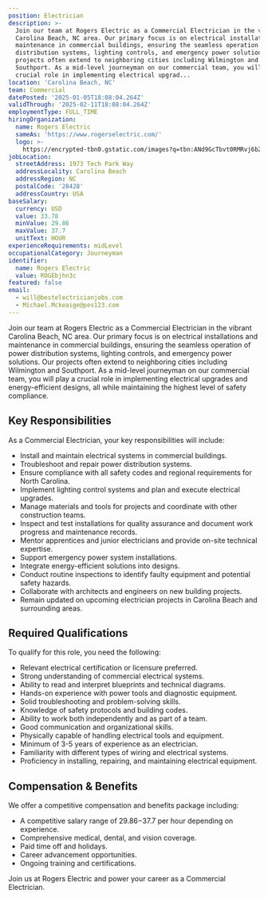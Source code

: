 ```yaml
---
position: Electrician
description: >-
  Join our team at Rogers Electric as a Commercial Electrician in the vibrant
  Carolina Beach, NC area. Our primary focus is on electrical installations and
  maintenance in commercial buildings, ensuring the seamless operation of power
  distribution systems, lighting controls, and emergency power solutions. Our
  projects often extend to neighboring cities including Wilmington and
  Southport. As a mid-level journeyman on our commercial team, you will play a
  crucial role in implementing electrical upgrad...
location: 'Carolina Beach, NC'
team: Commercial
datePosted: '2025-01-05T18:08:04.264Z'
validThrough: '2025-02-11T18:08:04.264Z'
employmentType: FULL_TIME
hiringOrganization:
  name: Rogers Electric
  sameAs: 'https://www.rogerselectric.com/'
  logo: >-
    https://encrypted-tbn0.gstatic.com/images?q=tbn:ANd9GcTbvt0RMRvj6bZdL81Q6HJeRVl_qflQIGgp9w&s
jobLocation:
  streetAddress: 1973 Tech Park Way
  addressLocality: Carolina Beach
  addressRegion: NC
  postalCode: '28428'
  addressCountry: USA
baseSalary:
  currency: USD
  value: 33.78
  minValue: 29.86
  maxValue: 37.7
  unitText: HOUR
experienceRequirements: midLevel
occupationalCategory: Journeyman
identifier:
  name: Rogers Electric
  value: ROGEbjhn3c
featured: false
email:
  - will@bestelectricianjobs.com
  - Michael.Mckeaige@pes123.com
---
```




Join our team at Rogers Electric as a Commercial Electrician in the vibrant Carolina Beach, NC area. Our primary focus is on electrical installations and maintenance in commercial buildings, ensuring the seamless operation of power distribution systems, lighting controls, and emergency power solutions. Our projects often extend to neighboring cities including Wilmington and Southport. As a mid-level journeyman on our commercial team, you will play a crucial role in implementing electrical upgrades and energy-efficient designs, all while maintaining the highest level of safety compliance.

## Key Responsibilities
As a Commercial Electrician, your key responsibilities will include:

- Install and maintain electrical systems in commercial buildings.
- Troubleshoot and repair power distribution systems.
- Ensure compliance with all safety codes and regional requirements for North Carolina.
- Implement lighting control systems and plan and execute electrical upgrades.
- Manage materials and tools for projects and coordinate with other construction teams.
- Inspect and test installations for quality assurance and document work progress and maintenance records.
- Mentor apprentices and junior electricians and provide on-site technical expertise.
- Support emergency power system installations.
- Integrate energy-efficient solutions into designs.
- Conduct routine inspections to identify faulty equipment and potential safety hazards.
- Collaborate with architects and engineers on new building projects.
- Remain updated on upcoming electrician projects in Carolina Beach and surrounding areas.

## Required Qualifications
To qualify for this role, you need the following:

- Relevant electrical certification or licensure preferred.
- Strong understanding of commercial electrical systems.
- Ability to read and interpret blueprints and technical diagrams.
- Hands-on experience with power tools and diagnostic equipment.
- Solid troubleshooting and problem-solving skills.
- Knowledge of safety protocols and building codes.
- Ability to work both independently and as part of a team.
- Good communication and organizational skills.
- Physically capable of handling electrical tools and equipment.
- Minimum of 3-5 years of experience as an electrician.
- Familiarity with different types of wiring and electrical systems.
- Proficiency in installing, repairing, and maintaining electrical equipment.

## Compensation & Benefits
We offer a competitive compensation and benefits package including:

- A competitive salary range of $29.86-$37.7 per hour depending on experience.
- Comprehensive medical, dental, and vision coverage.
- Paid time off and holidays.
- Career advancement opportunities.
- Ongoing training and certifications.

Join us at Rogers Electric and power your career as a Commercial Electrician.
